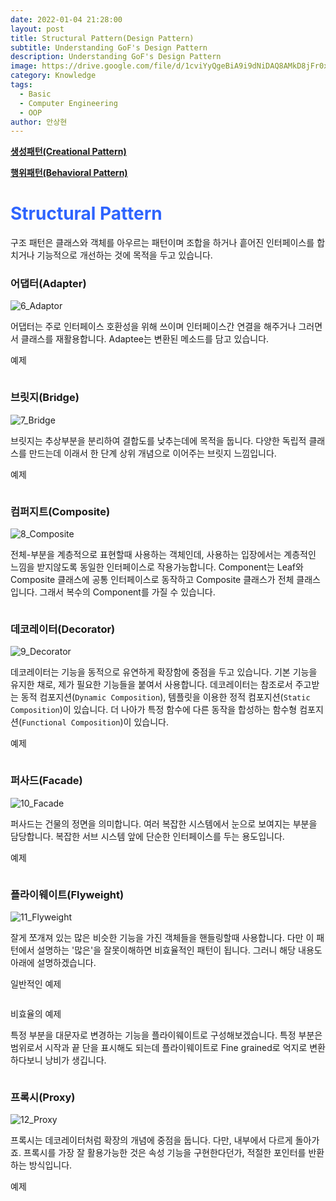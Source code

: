 ```yaml
---
date: 2022-01-04 21:28:00
layout: post
title: Structural Pattern(Design Pattern)
subtitle: Understanding GoF's Design Pattern
description: Understanding GoF's Design Pattern
image: https://drive.google.com/file/d/1cviYyQgeBiA9i9dNiDAQ8AMkD8jFr0xw/view?usp=sharing
category: Knowledge
tags:
  - Basic
  - Computer Engineering
  - OOP
author: 안상현
---
```


[**생성패턴(Creational Pattern)**](https://mnsblog.github.io/KL-CE-DesignPattern1/)

[**행위패턴(Behavioral Pattern)**](https://mnsblog.github.io/KL-CE-DesignPattern3/)

# <span style="color:#2E64FE">Structural Pattern</span>

구조 패턴은 클래스와 객체를 아우르는 패턴이며 조합을 하거나 흩어진 인터페이스를 합치거나 기능적으로 개선하는 것에 목적을 두고 있습니다.

### 어댑터(Adapter)

![6_Adaptor](https://cdn.jsdelivr.net/gh/MnSBlog/MnSBlog.github.io@master/assets/img/posts/Knowledge/DesignPattern/6_Adaptor.png)

어댑터는 주로 인터페이스 호환성을 위해 쓰이며 인터페이스간 연결을 해주거나 그러면서 클래스를 재활용합니다. Adaptee는 변환된 메소드를 담고 있습니다.

예제

```c++

```



### 브릿지(Bridge)

![7_Bridge](https://cdn.jsdelivr.net/gh/MnSBlog/MnSBlog.github.io@master/assets/img/posts/Knowledge/DesignPattern/7_Bridge.png)

브릿지는 추상부분을 분리하여 결합도를 낮추는데에 목적을 둡니다. 다양한 독립적 클래스를 만드는데 이래서 한 단계 상위 개념으로 이어주는 브릿지 느낌입니다.

예제

```c++

```



### 컴퍼지트(Composite)

![8_Composite](https://cdn.jsdelivr.net/gh/MnSBlog/MnSBlog.github.io@master/assets/img/posts/Knowledge/DesignPattern/8_Composite.png)

전체-부분을 계층적으로 표현할때 사용하는 객체인데, 사용하는 입장에서는 계층적인 느낌을 받지않도록 동일한 인터페이스로 작용가능합니다. Component는 Leaf와 Composite 클래스에 공통 인터페이스로 동작하고 Composite 클래스가 전체 클래스입니다. 그래서 복수의 Component를 가질 수 있습니다.

```c++

```

 

### 데코레이터(Decorator)

![9_Decorator](https://cdn.jsdelivr.net/gh/MnSBlog/MnSBlog.github.io@master/assets/img/posts/Knowledge/DesignPattern/9_Decorator.png)

데코레이터는 기능을 동적으로 유연하게 확장함에 중점을 두고 있습니다. 기본 기능을 유지한 채로, 제가 필요한 기능들을 붙여서 사용합니다. 데코레이터는 참조로서 주고받는 동적 컴포지션(`Dynamic Composition`), 템플릿을 이용한 정적 컴포지션(`Static Composition`)이 있습니다. 더 나아가 특정 함수에 다른 동작을 합성하는 함수형 컴포지션(`Functional Composition`)이 있습니다.

예제

```c++

```



### 퍼사드(Facade)

![10_Facade](https://cdn.jsdelivr.net/gh/MnSBlog/MnSBlog.github.io@master/assets/img/posts/Knowledge/DesignPattern/10_Facade.png)

퍼사드는 건물의 정면을 의미합니다. 여러 복잡한 시스템에서 눈으로 보여지는 부분을 담당합니다. 복잡한 서브 시스템 앞에 단순한 인터페이스를 두는 용도입니다.

예제

```c++

```



### 플라이웨이트(Flyweight)

![11_Flyweight](https://cdn.jsdelivr.net/gh/MnSBlog/MnSBlog.github.io@master/assets/img/posts/Knowledge/DesignPattern/11_Flyweight.png)

잘게 쪼개져 있는 많은 비슷한 기능을 가진 객체들을 핸들링할때 사용합니다. 다만 이 패턴에서 설명하는 '많은'을 잘못이해하면 비효율적인 패턴이 됩니다. 그러니 해당 내용도 아래에 설명하겠습니다.

일반적인 예제

```c++

```

 비효율의 예제

특정 부분을 대문자로 변경하는 기능을 플라이웨이트로 구성해보겠습니다. 특정 부분은 범위로서 시작과 끝 단을 표시해도 되는데 플라이웨이트로 Fine grained로 억지로 변환하다보니 낭비가 생깁니다.

```c++

```



### 프록시(Proxy)

![12_Proxy](https://cdn.jsdelivr.net/gh/MnSBlog/MnSBlog.github.io@master/assets/img/posts/Knowledge/DesignPattern/12_Proxy.png)

프록시는 데코레이터처럼 확장의 개념에 중점을 둡니다. 다만, 내부에서 다르게 돌아가죠. 프록시를 가장 잘 활용가능한 것은 속성 기능을 구현한다던가, 적절한 포인터를 반환하는 방식입니다.

예제

```c++

```

